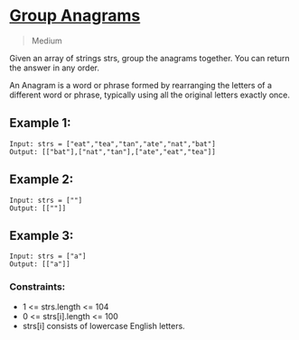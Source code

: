 # [Group Anagrams](https://leetcode.com/problems/group-anagrams/)
> Medium

Given an array of strings strs, group the anagrams together. You can return the answer in any order.

An Anagram is a word or phrase formed by rearranging the letters of a different word or phrase, typically using all the original letters exactly once.

 
## Example 1:
```
Input: strs = ["eat","tea","tan","ate","nat","bat"]
Output: [["bat"],["nat","tan"],["ate","eat","tea"]]
```
## Example 2:

```
Input: strs = [""]
Output: [[""]]
```

## Example 3:
```
Input: strs = ["a"]
Output: [["a"]]
```

### Constraints:

- 1 <= strs.length <= 104
- 0 <= strs[i].length <= 100
- strs[i] consists of lowercase English letters.
